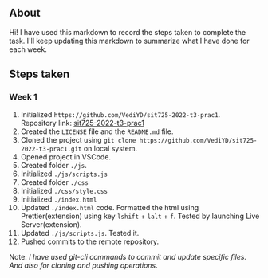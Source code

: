 ## About

Hi! I have used this markdown to record the steps taken to complete the task. I'll keep updating this markdown to summarize what I have done for each week.

## Steps taken

### Week 1

1. Initialized `https://github.com/VediYD/sit725-2022-t3-prac1`.<br>Repository link: [sit725-2022-t3-prac1](https://github.com/VediYD/sit725-2022-t3-prac1)
2. Created the `LICENSE` file and the `README.md` file.
3. Cloned the project using `git clone https://github.com/VediYD/sit725-2022-t3-prac1.git` on local system.
4. Opened project in VSCode.
5. Created folder `./js`.
6. Initialized `./js/scripts.js`
7. Created folder `./css`
8. Initialized `./css/style.css`
9. Initialized `./index.html`
10. Updated `./index.html` code. Formatted the html using Prettier(extension) using key `lshift` + `lalt` + `f`. Tested by launching Live Server(extension).
11. Updated `./js/scripts.js`. Tested it.
12. Pushed commits to the remote repository.

Note: _I have used git-cli commands to commit and update specific files. And also for cloning and pushing operations_.

